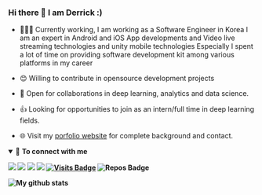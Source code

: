 ### Hi there 👋 I am Derrick :)

- 👨🏽‍💻 Currently working, I am working as a Software Engineer in Korea I am an expert in Android and iOS App developments and Video live streaming technologies and unity mobile technologies
Especially I spent a lot of time on providing software development kit among various platforms in my career

- 😊 Willing to contribute in opensource development projects
- 🤝 Open for collaborations in deep learning, analytics and data science.
- 👍 Looking for opportunities to join as an intern/full time in deep learning fields.
- 🌐 Visit my [porfolio website](https://jinyoung.dev/) for complete background and contact.

<!-- - 👨 Know more about me at [Sourcerer](https://sourcerer.io/pr2tik1)  -->

<details open>
<summary>🤝 <b>To connect with me<b></summary>

<p align = "center">

[<img src ="https://img.shields.io/badge/portfolio-web-%23.svg?&style=for-the-badge&logo=&logoColor=white%22">](https://jinyoung.dev/)
[<img src="https://img.shields.io/badge/linkedin-%230077B5.svg?&style=for-the-badge&logo=linkedin&logoColor=white" />](https://www.linkedin.com/in/sensational/) 
[<img src = "https://img.shields.io/badge/instagram-%23E4405F.svg?&style=for-the-badge&logo=instagram&logoColor=white">](https://www.instagram.com/derricks2/) [<img src = "https://img.shields.io/badge/facebook-%231877F2.svg?&style=for-the-badge&logo=facebook&logoColor=white">](https://www.facebook.com/jinyeoung.kang)
[![Visits Badge](https://badges.pufler.dev/visits/pr2tik1/pr2tik1?style=for-the-badge&color=blue)](https://github.com/superbderrick/superbderrick)
![Repos Badge](https://badges.pufler.dev/repos/superbderrick?style=for-the-badge&color=red)


![My github stats](https://github-readme-stats.vercel.app/api?username=superbderrick)






 




